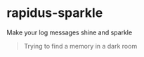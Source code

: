 # rapidus-sparkle

Make your log messages shine and sparkle

> Trying to find a memory in a dark room
